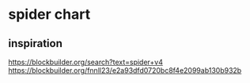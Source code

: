 # spider chart

## inspiration

https://blockbuilder.org/search?text=spider+v4
https://blockbuilder.org/fnnll23/e2a93dfd0720bc8f4e2099ab130b932b
